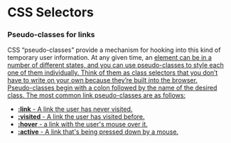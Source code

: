 # CSS Selectors

### Pseudo-classes for links

CSS “pseudo-classes” provide a mechanism for hooking into this kind of temporary user information. At any given time, an <a href> element can be in a number of different states, and you can use pseudo-classes to style each one of them individually. Think of them as class selectors that you don’t have to write on your own because they’re built into the browser.
<br/>
Pseudo-classes begin with a colon followed by the name of the desired class. The most common link pseudo-classes are as follows:

- **:link** - A link the user has never visited.
- **:visited** - A link the user has visited before.
- **:hover** - a link with the user's mouse over it.
- **:active** - A link that's being pressed down by a mouse.